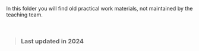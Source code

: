 In this folder you will find old practical work materials, not maintained by the teaching team. 

<br>

>  ### Last updated in 2024